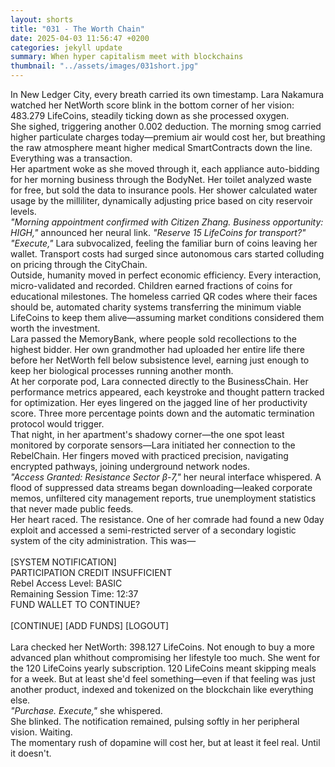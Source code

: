 ```yaml
---
layout: shorts
title: "031 - The Worth Chain"
date: 2025-04-03 11:56:47 +0200
categories: jekyll update
summary: When hyper capitalism meet with blockchains
thumbnail: "../assets/images/031short.jpg"
---
```


In New Ledger City, every breath carried its own timestamp. Lara Nakamura watched her NetWorth score blink in the bottom corner of her vision: 483.279 LifeCoins, steadily ticking down as she processed oxygen.<br>
She sighed, triggering another 0.002 deduction. The morning smog carried higher particulate charges today—premium air would cost her, but breathing the raw atmosphere meant higher medical SmartContracts down the line. Everything was a transaction.<br>
Her apartment woke as she moved through it, each appliance auto-bidding for her morning business through the BodyNet. Her toilet analyzed waste for free, but sold the data to insurance pools. Her shower calculated water usage by the milliliter, dynamically adjusting price based on city reservoir levels.<br>
_"Morning appointment confirmed with Citizen Zhang. Business opportunity: HIGH,"_ announced her neural link. _"Reserve 15 LifeCoins for transport?"_<br>
_"Execute,"_ Lara subvocalized, feeling the familiar burn of coins leaving her wallet. Transport costs had surged since autonomous cars started colluding on pricing through the CityChain.<br>
Outside, humanity moved in perfect economic efficiency. Every interaction, micro-validated and recorded. Children earned fractions of coins for educational milestones. The homeless carried QR codes where their faces should be, automated charity systems transferring the minimum viable LifeCoins to keep them alive—assuming market conditions considered them worth the investment.<br>
Lara passed the MemoryBank, where people sold recollections to the highest bidder. Her own grandmother had uploaded her entire life there before her NetWorth fell below subsistence level, earning just enough to keep her biological processes running another month.<br>
At her corporate pod, Lara connected directly to the BusinessChain. Her performance metrics appeared, each keystroke and thought pattern tracked for optimization. Her eyes lingered on the jagged line of her productivity score. Three more percentage points down and the automatic termination protocol would trigger.<br>
That night, in her apartment's shadowy corner—the one spot least monitored by corporate sensors—Lara initiated her connection to the RebelChain. Her fingers moved with practiced precision, navigating encrypted pathways, joining underground network nodes.<br>
_"Access Granted: Resistance Sector β-7,"_ her neural interface whispered. A flood of suppressed data streams began downloading—leaked corporate memos, unfiltered city management reports, true unemployment statistics that never made public feeds.<br>
Her heart raced. The resistance. One of her comrade had found a new 0day exploit and accessed a semi-restricted server of a secondary logistic system of the city administration. This was—<br>
<br>
[SYSTEM NOTIFICATION]<br>
PARTICIPATION CREDIT INSUFFICIENT<br>
Rebel Access Level: BASIC<br>
Remaining Session Time: 12:37<br>
FUND WALLET TO CONTINUE?<br>
<br>
[CONTINUE] [ADD FUNDS] [LOGOUT]<br>
<br>
Lara checked her NetWorth: 398.127 LifeCoins. Not enough to buy a more advanced plan whithout compromising her lifestyle too much. She went for the 120 LifeCoins yearly subscription. 120 LifeCoins meant skipping meals for a week. But at least she'd feel something—even if that feeling was just another product, indexed and tokenized on the blockchain like everything else.<br>
_"Purchase. Execute,"_ she whispered.<br>
She blinked. The notification remained, pulsing softly in her peripheral vision. Waiting.<br>
The momentary rush of dopamine will cost her, but at least it feel real. Until it doesn't.<br>
